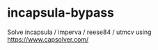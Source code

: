 # incapsula-bypass
Solve incapsula / imperva / reese84 / utmcv using https://www.capsolver.com/
                                                